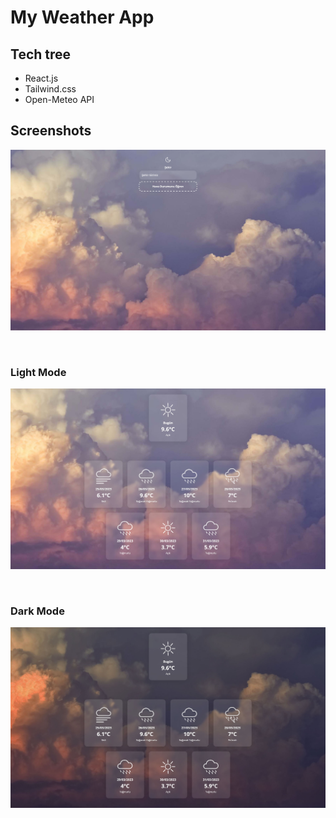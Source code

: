 # My Weather App

## Tech tree

- React.js
- Tailwind.css
- Open-Meteo API

## Screenshots

![Screenshot 1](ss-1.jpg)

<br />

### Light Mode

![Screenshot 1](ss-2.jpg)

<br />

### Dark Mode

![Screenshot 1](ss-3.jpg)
